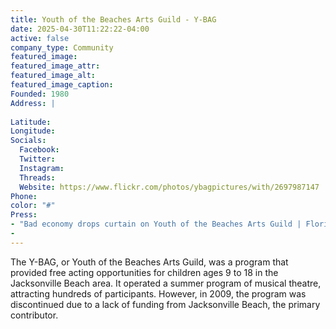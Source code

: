 ```yaml
---
title: Youth of the Beaches Arts Guild - Y-BAG
date: 2025-04-30T11:22:22-04:00
active: false
company_type: Community
featured_image: 
featured_image_attr: 
featured_image_alt: 
featured_image_caption: 
Founded: 1980
Address: |
    
Latitude: 
Longitude: 
Socials: 
  Facebook: 
  Twitter: 
  Instagram: 
  Threads:
  Website: https://www.flickr.com/photos/ybagpictures/with/2697987147
Phone: 	
color: "#"
Press:
- "Bad economy drops curtain on Youth of the Beaches Arts Guild | Florida Times-Union": https://www.jacksonville.com/story/news/2009/05/06/bad-economy-drops-curtain-on-youth-of-the-beaches-arts-guild/15986659007/
- 
---
```

The Y-BAG, or Youth of the Beaches Arts Guild, was a program that provided free acting opportunities for children ages 9 to 18 in the Jacksonville Beach area. It operated a summer program of musical theatre, attracting hundreds of participants. However, in 2009, the program was discontinued due to a lack of funding from Jacksonville Beach, the primary contributor.